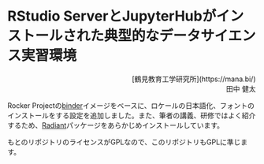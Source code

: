 # RStudio ServerとJupyterHubがインストールされた典型的なデータサイエンス実習環境

<div align="right">
[鶴見教育工学研究所](https://mana.bi/)<br/>
田中 健太
</div>

Rocker Projectの[binder](https://rocker-project.org/images/versioned/binder.html)イメージをベースに、ロケールの日本語化、フォントのインストールをする設定を追加しました。また、筆者の講義、研修ではよく紹介するため、[Radiant](https://radiant-rstats.github.io/docs/)パッケージをあらかじめインストールしています。

もとのリポジトリのライセンスがGPLなので、このリポジトリもGPLに準じます。

